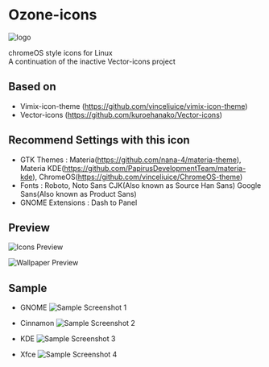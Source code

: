 # Ozone-icons

![logo](logo.png)

chromeOS style icons for Linux  
A continuation of the inactive Vector-icons project

## Based on

* Vimix-icon-theme (https://github.com/vinceliuice/vimix-icon-theme)
* Vector-icons (https://github.com/kuroehanako/Vector-icons)

## Recommend Settings with this icon

* GTK Themes : Materia(https://github.com/nana-4/materia-theme), Materia KDE(https://github.com/PapirusDevelopmentTeam/materia-kde), ChromeOS(https://github.com/vinceliuice/ChromeOS-theme)
* Fonts : Roboto, Noto Sans CJK(Also known as Source Han Sans) Google Sans(Also known as Product Sans)
* GNOME Extensions : Dash to Panel

## Preview

![Icons Preview](preview/preview-icons.png)

![Wallpaper Preview](preview/preview-wallpapers.png)

## Sample

* GNOME
![Sample Screenshot 1](screenshots/screenshot-gnome.png)

* Cinnamon
![Sample Screenshot 2](screenshots/screenshot-cinnamon.png)

* KDE
![Sample Screenshot 3](screenshots/screenshot-kde.png)

* Xfce
![Sample Screenshot 4](screenshots/screenshot-xfce.png)
